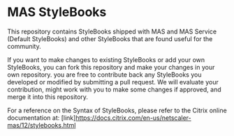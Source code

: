 # MAS StyleBooks


This repository contains StyleBooks shipped with MAS and MAS Service (Default StyleBooks) and other StyleBooks that are found useful for the community.

If you want to make changes to existing StyleBooks or add your own StyleBooks, you can fork this repository and make your changes in your own repository.  you are free to contribute back any StyleBooks you developed or modified by submitting a pull request. We will evaluate your contribution, might work with you to make some changes if approved, and merge it into this repository.
 
For a reference on the Syntax of StyleBooks, please refer to the Citrix online documentation at: [link]https://docs.citrix.com/en-us/netscaler-mas/12/stylebooks.html
